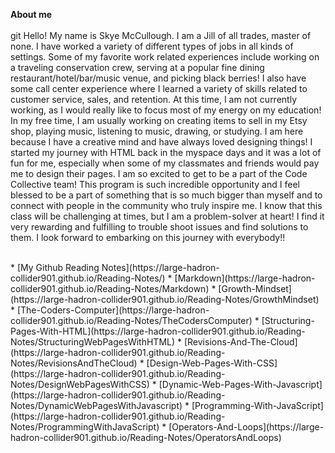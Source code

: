**About me** <br>
</br>git 
Hello! My name is Skye McCullough. I am a Jill of all trades, master of none. I have worked a variety of different types of jobs in all kinds of settings. Some of my favorite work related experiences include working on a traveling conservation crew, serving at a popular fine dining restaurant/hotel/bar/music venue, and picking black berries! I also have some call center experience where I learned a variety of skills related to customer service, sales, and retention. At this time, I am not currently working, as I would really like to focus most of my energy on my education! In my free time, I am usually working on creating items to sell in my Etsy shop, playing music, listening to music, drawing, or studying. I am here because I have a creative mind and have always loved designing things! I started my journey with HTML back in the myspace days and it was a lot of fun for me, especially when some of my classmates and friends would pay me to design their pages. I am so excited to get to be a part of the Code Collective team! This program is such incredible opportunity and I feel blessed to be a part of something that is so much bigger than myself and to connect with people in the community who truly inspire me. I know that this class will be challenging at times, but I am a problem-soIver at heart! I find it very rewarding and fulfilling to trouble shoot issues and find solutions to them. I look forward to embarking on this journey with everybody!!
<br>


</br>
* [My Github Reading Notes](https://large-hadron-collider901.github.io/Reading-Notes/)
* [Markdown](https://large-hadron-collider901.github.io/Reading-Notes/Markdown)
* [Growth-Mindset](https://large-hadron-collider901.github.io/Reading-Notes/GrowthMindset)
* [The-Coders-Computer](https://large-hadron-collider901.github.io/Reading-Notes/TheCodersComputer) 
* [Structuring-Pages-With-HTML](https://large-hadron-collider901.github.io/Reading-Notes/StructuringWebPagesWithHTML)
* [Revisions-And-The-Cloud](https://large-hadron-collider901.github.io/Reading-Notes/RevisionsAndTheCloud)
* [Design-Web-Pages-With-CSS](https://large-hadron-collider901.github.io/Reading-Notes/DesignWebPagesWithCSS)
* [Dynamic-Web-Pages-With-Javascript](https://large-hadron-collider901.github.io/Reading-Notes/DynamicWebPagesWithJavascript)
* [Programming-With-JavaScript](https://large-hadron-collider901.github.io/Reading-Notes/ProgrammingWithJavaScript)
* [Operators-And-Loops](https://large-hadron-collider901.github.io/Reading-Notes/OperatorsAndLoops)